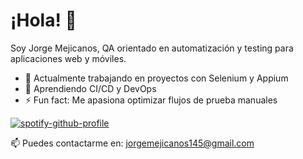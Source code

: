 # ¡Hola! 👋

Soy Jorge Mejicanos, QA orientado en automatización y testing para aplicaciones web y móviles.

- 🔭 Actualmente trabajando en proyectos con Selenium y Appium
- 🌱 Aprendiendo CI/CD y DevOps
- ⚡ Fun fact: Me apasiona optimizar flujos de prueba manuales

[![spotify-github-profile](https://spotify-github-profile.kittinanx.com/api/view?uid=31d3qpwwkf2kp6bilfa5jus7ibka&cover_image=true&theme=novatorem&show_offline=true&background_color=121212&interchange=false&bar_color=53b14f&bar_color_cover=false)](https://github.com/kittinan/spotify-github-profile)

📫 Puedes contactarme en: [jorgemejicanos145@gmail.com](mailto:jorgemejicanos@gmail.com)
